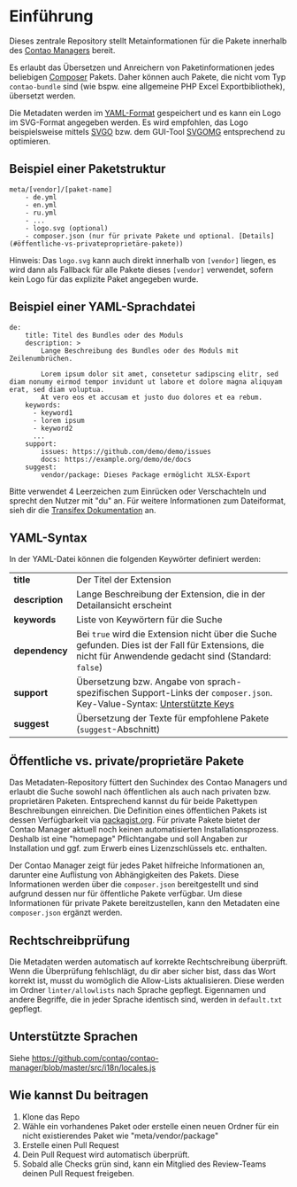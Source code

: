 # Einführung

Dieses zentrale Repository stellt Metainformationen für die Pakete innerhalb des [Contao Managers][3] bereit.

Es erlaubt das Übersetzen und Anreichern von Paketinformationen jedes beliebigen [Composer][1] Pakets. Daher können
auch Pakete, die nicht vom Typ `contao-bundle` sind (wie bspw. eine allgemeine PHP Excel Exportbibliothek), übersetzt
werden.

Die Metadaten werden im [YAML-Format][4] gespeichert und es kann ein Logo im SVG-Format angegeben werden. Es wird 
empfohlen, das Logo beispielsweise mittels [SVGO][6] bzw. dem GUI-Tool [SVGOMG][7] entsprechend zu optimieren.

## Beispiel einer Paketstruktur

```
meta/[vendor]/[paket-name]
    - de.yml
    - en.yml
    - ru.yml
    - ...
    - logo.svg (optional)
    - composer.json (nur für private Pakete und optional. [Details](#öffentliche-vs-privateproprietäre-pakete))
```

Hinweis: Das `logo.svg` kann auch direkt innerhalb von `[vendor]` liegen, es wird dann als Fallback für alle Pakete
dieses `[vendor]` verwendet, sofern kein Logo für das explizite Paket angegeben wurde.

## Beispiel einer YAML-Sprachdatei

```
de:
    title: Titel des Bundles oder des Moduls
    description: >
        Lange Beschreibung des Bundles oder des Moduls mit Zeilenumbrüchen.

        Lorem ipsum dolor sit amet, consetetur sadipscing elitr, sed diam nonumy eirmod tempor invidunt ut labore et dolore magna aliquyam erat, sed diam voluptua.
        At vero eos et accusam et justo duo dolores et ea rebum.
    keywords:
      - keyword1
      - lorem ipsum
      - keyword2
      ...
    support:
        issues: https://github.com/demo/demo/issues
        docs: https://example.org/demo/de/docs
    suggest:
        vendor/package: Dieses Package ermöglicht XLSX-Export
```

Bitte verwendet 4 Leerzeichen zum Einrücken oder Verschachteln und sprecht den Nutzer mit "du" an.
Für weitere Informationen zum Dateiformat, sieh dir die [Transifex Dokumentation][2] an.

## YAML-Syntax

In der YAML-Datei können die folgenden Keywörter definiert werden: 

| | | 
|-|-| 
| __title__       | Der Titel der Extension| 
| __description__ | Lange Beschreibung der Extension, die in der Detailansicht erscheint | 
| __keywords__    | Liste von Keywörtern für die Suche | 
| __dependency__  | Bei `true` wird die Extension nicht über die Suche gefunden. Dies ist der Fall für Extensions, die nicht für Anwendende gedacht sind (Standard: `false`) | 
| __support__     | Übersetzung bzw. Angabe von sprach-spezifischen Support-Links der `composer.json`. Key-Value-Syntax: [Unterstützte Keys][8] | 
| __suggest__     | Übersetzung der Texte für empfohlene Pakete (`suggest`-Abschnitt) | 

## Öffentliche vs. private/proprietäre Pakete

Das Metadaten-Repository füttert den Suchindex des Contao Managers und erlaubt die Suche sowohl nach öffentlichen als auch
nach privaten bzw. proprietären Paketen. Entsprechend kannst du für beide Pakettypen Beschreibungen einreichen. Die
Definition eines öffentlichen Pakets ist dessen Verfügbarkeit via [packagist.org][5]. Für private Pakete bietet der 
Contao Manager aktuell noch keinen automatisierten Installationsprozess. Deshalb ist eine "homepage" Pflichtangabe
und soll Angaben zur Installation und ggf. zum Erwerb eines Lizenzschlüssels etc. enthalten.

Der Contao Manager zeigt für jedes Paket hilfreiche Informationen an, darunter eine Auflistung von Abhängigkeiten des
Pakets. Diese Informationen werden über die `composer.json` bereitgestellt und sind aufgrund dessen nur für öffentliche
Pakete verfügbar. Um diese Informationen für private Pakete bereitzustellen, kann den Metadaten eine `composer.json` ergänzt
werden.

## Rechtschreibprüfung

Die Metadaten werden automatisch auf korrekte Rechtschreibung überprüft. Wenn die Überprüfung fehlschlägt, du dir aber sicher bist, 
dass das Wort korrekt ist, musst du womöglich die Allow-Lists aktualisieren. Diese werden im Ordner `linter/allowlists` nach Sprache 
gepflegt. Eigennamen und andere Begriffe, die in jeder Sprache identisch sind, werden in `default.txt` gepflegt.

## Unterstützte Sprachen

Siehe https://github.com/contao/contao-manager/blob/master/src/i18n/locales.js

## Wie kannst Du beitragen

1. Klone das Repo
2. Wähle ein vorhandenes Paket oder erstelle einen neuen Ordner für ein nicht existierendes Paket wie "meta/vendor/package"
3. Erstelle einen Pull Request
4. Dein Pull Request wird automatisch überprüft.
5. Sobald alle Checks grün sind, kann ein Mitglied des Review-Teams deinen Pull Request freigeben.


[1]: https://getcomposer.org
[2]: https://docs.transifex.com/formats/yaml
[3]: https://github.com/contao/contao-manager
[4]: http://yaml.org
[5]: https://packagist.org
[6]: https://github.com/svg/svgo
[7]: https://jakearchibald.github.io/svgomg/
[8]: https://getcomposer.org/doc/04-schema.md#support
